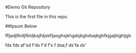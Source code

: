 #Demo Git Repository

This is the first file in this repo.

##Ipsum Below

ffljadjfkldjfkldjkajfdjskfljasghsjkhgdsjkghdsajkghfkjgajklghljgh

fds
fds
af'sd
f'ds
f'd
f's
f
dsa;f
ds'fa
ds'